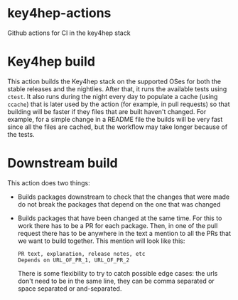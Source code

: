 # key4hep-actions
Github actions for CI in the key4hep stack

# Key4hep build
This action builds the Key4hep stack on the supported OSes for both the stable
releases and the nightlies. After that, it runs the available tests using
`ctest`. It also runs during the night every day to populate a cache (using
`ccache`) that is later used by the action (for example, in pull requests) so
that building will be faster if they files that are built haven't changed. For
example, for a simple change in a README file the builds will be very fast since
all the files are cached, but the workflow may take longer because of the tests.

# Downstream build
This action does two things:
- Builds packages downstream to check that the changes that were made do not
  break the packages that depend on the one that was changed
- Builds packages that have been changed at the same time. For this to work
  there has to be a PR for each package. Then, in one of the pull request there
  has to be anywhere in the text a mention to all the PRs that we want to build
  together. This mention will look like this:

  ```
  PR text, explanation, release notes, etc
  Depends on URL_OF_PR_1, URL_OF_PR_2
  ```

  There is some flexibility to try to catch possible edge cases: the urls don't
  need to be in the same line, they can be comma separated or space separated or
  and-separated.

